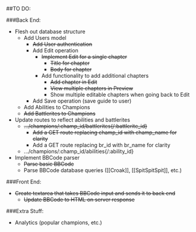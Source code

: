 ##TO DO:

###Back End:
- Flesh out database structure
  - Add Users model
    - ~~Add User authentication~~
    - Add Edit operation
      - ~~Implement Edit for a single chapter~~
        - ~~Title for chapter~~
        - ~~Body for chapter~~
      - Add functionality to add additional chapters
        - ~~Add chapter in Edit~~
        - ~~View multiple chapters in Preview~~
        - Show multiple editable chapters when going back to Edit
    - Add Save operation (save guide to user)
  - Add Abilities to Champions
  - ~~Add Battlerites to Champions~~
- Update routes to reflect abilities and battlerites
  - ~~.../champions/:champ_id/battlerites{/:battlerite_id}~~
    - ~~Add a GET route replacing champ_id with champ_name for clarity~~
    - Add a GET route replacing br_id with br_name for clarity
  - .../champions/:champ_id/abilities{/:ability_id}
- Implement BBCode parser
  - ~~Parse basic BBCode~~
  - Parse BBCode database queries ([[Croak]], [[SpitSpitSpit]], etc.)
  
###Front End:
- ~~Create textarea that takes BBCode input and sends it to back end~~
  - ~~Update BBCode to HTML on server response~~

###Extra Stuff:
- Analytics (popular champions, etc.)
